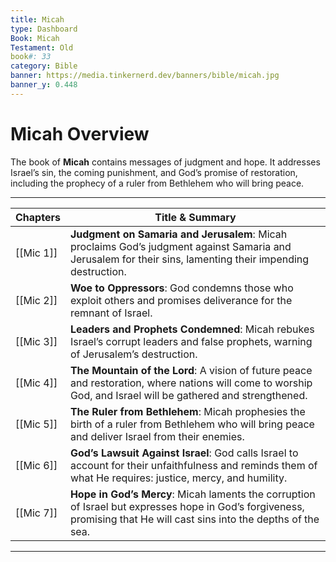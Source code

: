 ```yaml
---
title: Micah
type: Dashboard
Book: Micah
Testament: Old
book#: 33
category: Bible
banner: https://media.tinkernerd.dev/banners/bible/micah.jpg
banner_y: 0.448
---
```


# Micah Overview

The book of **Micah** contains messages of judgment and hope. It addresses Israel’s sin, the coming punishment, and God’s promise of restoration, including the prophecy of a ruler from Bethlehem who will bring peace.

---

| Chapters | Title & Summary |
|----------|-----------------|
| [[Mic 1]] | **Judgment on Samaria and Jerusalem**: Micah proclaims God’s judgment against Samaria and Jerusalem for their sins, lamenting their impending destruction. |
| [[Mic 2]] | **Woe to Oppressors**: God condemns those who exploit others and promises deliverance for the remnant of Israel. |
| [[Mic 3]] | **Leaders and Prophets Condemned**: Micah rebukes Israel’s corrupt leaders and false prophets, warning of Jerusalem’s destruction. |
| [[Mic 4]]| **The Mountain of the Lord**: A vision of future peace and restoration, where nations will come to worship God, and Israel will be gathered and strengthened. |
| [[Mic 5]] | **The Ruler from Bethlehem**: Micah prophesies the birth of a ruler from Bethlehem who will bring peace and deliver Israel from their enemies. |
| [[Mic 6]] | **God’s Lawsuit Against Israel**: God calls Israel to account for their unfaithfulness and reminds them of what He requires: justice, mercy, and humility. |
| [[Mic 7]] | **Hope in God’s Mercy**: Micah laments the corruption of Israel but expresses hope in God’s forgiveness, promising that He will cast sins into the depths of the sea. |

---

